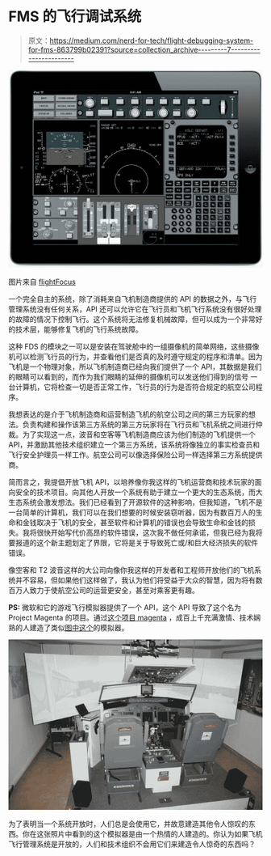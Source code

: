 # FMS 的飞行调试系统

> 原文：<https://medium.com/nerd-for-tech/flight-debugging-system-for-fms-863799b02391?source=collection_archive---------7----------------------->

![](img/320da35fb21d111d5560923173897b75.png)

图片来自 [flightFocus](https://techfocusltd.com/)

一个完全自主的系统，除了消耗来自飞机制造商提供的 API 的数据之外，与飞行管理系统没有任何关系，API 还可以允许它在飞行员和飞机飞行系统没有很好处理的故障的情况下控制飞行。这个系统将无法修复机械故障，但可以成为一个非常好的技术层，能够修复飞机的飞行系统故障。

这种 FDS 的模块之一可以是安装在驾驶舱中的一组摄像机的简单网络，这些摄像机可以检测飞行员的行为，并查看他们是否真的及时遵守规定的程序和清单。因为飞机是一个物理对象，所以飞机制造商已经向我们提供了一个 API，其数据是我们的眼睛可以看到的，而作为我们眼睛的延伸的摄像机可以发送他们得到的信号 一台计算机，它将检查一切是否正常工作，飞行员的行为是否符合规定的航空公司程序。

我想表达的是介于飞机制造商和运营制造飞机的航空公司之间的第三方玩家的想法。负责构建和操作该第三方系统的第三方玩家将在飞行员和飞机系统之间进行仲裁。为了实现这一点，波音和空客等飞机制造商应该为他们制造的飞机提供一个 API，并激励其他技术组织建立一个第三方系统，该系统将像独立的事实检查员和飞行安全护理员一样工作。航空公司可以像选择保险公司一样选择第三方系统提供商。

简而言之，我提倡开放飞机 API，以培养像你我这样的飞机运营商和技术玩家的面向安全的技术项目。向其他人开放一个系统有助于建立一个更大的生态系统，而大生态系统会激发想法。我们已经看到了开源软件的这种影响，但我知道，飞机不是一台简单的计算机，我们可以在我们想要的时候安装窃听器，因为有数百万人的生命和金钱取决于飞机的安全，甚至软件和计算机的错误也会导致生命和金钱的损失。我将很快开始写代价高昂的软件错误，这次我不做任何承诺，但我已经为我将要报道的这个新主题划定了界限，它将是关于导致死亡或/和巨大经济损失的软件错误。

像空客和 T2 波音这样的大公司向像你我这样的开发者和工程师开放他们的飞机系统并不容易，但如果他们这样做了，我认为他们将受益于大众的智慧，因为将有数百万人致力于使航空公司的运营更安全，甚至对乘客更有趣。

**PS:** 微软和它的游戏飞行模拟器提供了一个 API，这个 API 导致了这个名为 Project Magenta 的项目。通过[这个项目 magenta](https://mkrdiop.medium.com/this-project-magenta-97ab4086f42f) ，成百上千充满激情、技术娴熟的人建造了类似[图中这个](http://www.flying-the-winglets.de/index.html)的模拟器。

![](img/f671956da5f847964c42187ea306ac92.png)

为了表明当一个系统开放时，人们总是会使用它，并故意建造其他令人惊叹的东西。你在这张照片中看到的这个模拟器是由一个热情的人建造的。你认为如果飞机飞行管理系统是开放的，人们和技术组织不会用它们来建造令人惊奇的东西吗？